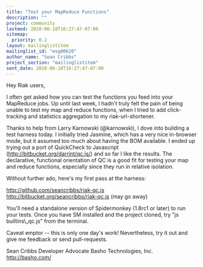 ```yaml
---
title: "Test your MapReduce Functions"
description: ""
project: community
lastmod: 2010-06-18T16:27:47-07:00
sitemap:
  priority: 0.2
layout: mailinglistitem
mailinglist_id: "msg00620"
author_name: "Sean Cribbs"
project_section: "mailinglistitem"
sent_date: 2010-06-18T16:27:47-07:00
---
```



Hey Riak users,

I often get asked how you can test the functions you feed into your MapReduce 
jobs. Up until last week, I hadn't truly felt the pain of being unable to test 
my map and reduce functions, when I tried to add click-tracking and statistics 
aggregation to my riak-url-shortener.

Thanks to help from Larry Karnowski (@karnowski), I dove into building a test 
harness today. I initially tried Jasmine, which has a very nice in-browser 
mode, but it assumed too much about having the BOM available. I ended up 
trying out a port of QuickCheck to Javascript 
(http://bitbucket.org/darrint/qc.js/) and so far I like the results. The 
declarative, functional orientation of QC is a good fit for testing your map 
and reduce functions, especially since they run in relative isolation.

Without further ado, here's my first pass at the harness:

http://github.com/seancribbs/riak-qc.js
http://bitbucket.org/seancribbs/riak-qc.js (may go away)

You'll need a standalone version of Spidermonkey (1.8rc1 or later) to run your 
tests. Once you have SM installed and the project cloned, try "js 
builtins\\_qc.js" from the terminal.

Caveat emptor -- this is only one day's work! Nevertheless, try it out and give 
me feedback or send pull-requests. 

Sean Cribbs 
Developer Advocate
Basho Technologies, Inc.
http://basho.com/
